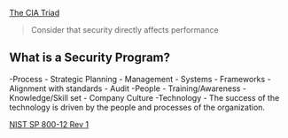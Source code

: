 [The CIA Triad](notes/CISSP/Domain%201/Triad/__CIA__)

> Consider that security directly affects performance

## What is a Security Program?
-Process
	- Strategic Planning
	- Management
	- Systems
	- Frameworks
	- Alignment with standards
	- Audit
-People
	- Training/Awareness
	- Knowledge/Skill set
	- Company Culture
-Technology
	- The success of the technology is driven by the people and processes of the organization.

[NIST SP 800-12 Rev 1](notes/CISSP/Domain%201/NIST%20SP%20800-12%20Rev%201)